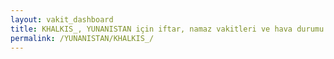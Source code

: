 ```yaml
---
layout: vakit_dashboard
title: KHALKIS_, YUNANISTAN için iftar, namaz vakitleri ve hava durumu - ilçe/eyalet seç
permalink: /YUNANISTAN/KHALKIS_/
---
```


<script type="text/javascript">
  var GLOBAL_COUNTRY = 'YUNANISTAN';
  var GLOBAL_CITY = 'KHALKIS_';
  var GLOBAL_STATE = '';
  var lat = 72;
  var lon = 21;
</script>
